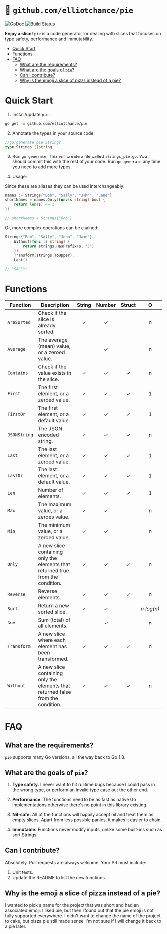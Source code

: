 # 🍕 `github.com/elliotchance/pie`
[![GoDoc](https://godoc.org/github.com/elliotchance/pie?status.svg)](https://godoc.org/github.com/elliotchance/pie)
[![Build Status](https://travis-ci.org/elliotchance/pie.svg?branch=master)](https://travis-ci.org/elliotchance/pie)

**Enjoy a slice!** `pie` is a code generator for dealing with slices that
focuses on type safety, performance and immutability.

- [Quick Start](#quick-start)
- [Functions](#functions)
- [FAQ](#faq)
  * [What are the requirements?](#what-are-the-requirements-)
  * [What are the goals of `pie`?](#what-are-the-goals-of--pie--)
  * [Can I contribute?](#can-i-contribute-)
  * [Why is the emoji a slice of pizza instead of a pie?](#why-is-the-emoji-a-slice-of-pizza-instead-of-a-pie-)

# Quick Start

1. Install/update `pie`:

```bash
go get -u github.com/elliotchance/pie
```

2. Annotate the types in your source code:

```go
//go:generate pie Strings
type Strings []string
```

3. Run `go generate`. This will create a file called `strings_pie.go`. You
should commit this with the rest of your code. Run `go generate` any time you
need to add more types.

4. Usage:

Since these are aliases they can be used interchangeably:

```go
names := Strings{"Bob", "Sally", "John", "Jane"}
shortNames = names.Only(func(s string) bool {
	return len(s) <= 3
})

// shortNames = Strings{"Bob"}
```

Or, more complex operations can be chained:

```go
Strings{"Bob", "Sally", "John", "Jane"}.
	Without(func (s string) {
		return strings.HasPrefix(s, "J")
	}).
	Transform(strings.ToUpper).
	Last()

// "SALLY"
```

# Functions

| Function     | Description                                                                      | String | Number | Struct | O          |
| ------------ | -------------------------------------------------------------------------------- | :----: | :----: | :----: | :--------: |
| `AreSorted`  | Check if the slice is already sorted.                                            | ✓      | ✓      |        | n          |
| `Average`    | The average (mean) value, or a zeroed value.                                     |        | ✓      |        | n          |
| `Contains`   | Check if the value exists in the slice.                                          | ✓      | ✓      | ✓      | n          |
| `First`      | The first element, or a zeroed value.                                            | ✓      | ✓      | ✓      | 1          |
| `FirstOr`    | The first element, or a default value.                                           | ✓      | ✓      | ✓      | 1          |
| `JSONString` | The JSON encoded string.                                                         | ✓      | ✓      | ✓      | n          |
| `Last`       | The last element, or a zeroed value.                                             | ✓      | ✓      | ✓      | 1          |
| `LastOr`     | The last element, or a default value.                                            | ✓      | ✓      | ✓      | 1          |
| `Len`        | Number of elements.                                                              | ✓      | ✓      | ✓      | 1          |
| `Max`        | The maximum value, or a zeroes value.                                            | ✓      | ✓      |        | n          |
| `Min`        | The minimum value, or a zeroed value.                                            | ✓      | ✓      |        | n          |
| `Only`       | A new slice containing only the elements that returned true from the condition.  | ✓      | ✓      | ✓      | n          |
| `Reverse`    | Reverse elements.                                                                | ✓      | ✓      | ✓      | n          |
| `Sort`       | Return a new sorted slice.                                                       | ✓      | ✓      |        | *n⋅log(n)* |
| `Sum`        | Sum (total) of all elements.                                                     |        | ✓      |        | n          |
| `Transform`  | A new slice where each element has been transformed.                             | ✓      | ✓      | ✓      | n          |
| `Without`    | A new slice containing only the elements that returned false from the condition. | ✓      | ✓      | ✓      | n          |

# FAQ

## What are the requirements?

`pie` supports many Go versions, all the way back to Go 1.8.

## What are the goals of `pie`?

1. **Type safety.** I never want to hit runtime bugs because I could pass in the
wrong type, or perform an invalid type case out the other end.

2. **Performance.** The functions need to be as fast as native Go
implementations otherwise there's no point in this library existing.

3. **Nil-safe.** All of the functions will happily accept nil and treat them as
empty slices. Apart from less possible panics, it makes it easier to chain.

4. **Immutable.** Functions never modify inputs, unlike some built-ins such as
sort.Strings.

## Can I contribute?

Absolutely. Pull requests are always welcome. Your PR must include:

1. Unit tests.
2. Update the README to list the new functions.

## Why is the emoji a slice of pizza instead of a pie?

I wanted to pick a name for the project that was short and had an associated
emoji. I liked pie, but then I found out that the pie emoji is not fully
supported everywhere. I didn't want to change the name of the project to cake,
but pizza pie still made sense. I'm not sure if I will change it back to a pie
later.
